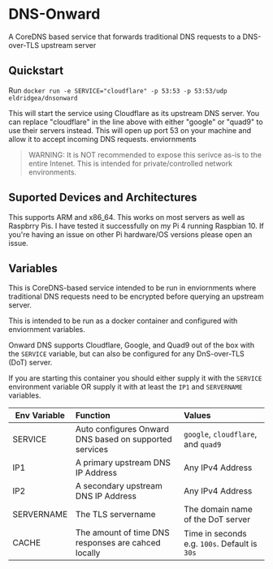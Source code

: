 # DNS-Onward
A CoreDNS based service that forwards traditional DNS requests to a DNS-over-TLS upstream server

## Quickstart

Run `docker run -e SERVICE="cloudflare" -p 53:53 -p 53:53/udp eldridgea/dnsonward`

This will start the service using Cloudflare as its upstream DNS server. You can replace "cloudflare" in the line above with either "google" or "quad9" to use their servers instead.
This will open up port 53 on your machine and allow it to accept incoming DNS requests.
enviornments

>WARNING: It is NOT recommended to expose this serivce as-is to the entire Intenet. This is intended for private/controlled network environments. 

## Suported Devices and Architectures

This supports ARM and x86_64. This works on most servers as well as Raspbrry Pis.
I have tested it successfully on my Pi 4 running Raspbian 10. If you're having an issue on other Pi hardware/OS versions please open an issue.

## Variables

This is CoreDNS-based service intended to be run in enviornments where traditional DNS requests need to be encrypted before querying an upstream server.

This is intended to be run as a docker container and configured with enviornment variables.

Onward DNS supports Cloudflare, Google, and Quad9 out of the box with the `SERVICE` variable, but can also be configured for any DnS-over-TLS (DoT) server.

If you are starting this container you should either supply it with the `SERVICE` environment variable OR supply it with at least the `IP1` and `SERVERNAME` variables.

| Env Variable  | Function      | Values|
| ------------- |:-------------|:-----|
| SERVICE       | Auto configures Onward DNS based on supported services | `google`, `cloudflare`, and `quad9` |
| IP1           | A primary upstream DNS IP Address         |   Any IPv4 Address |
| IP2           | A secondary upstream DNS IP Address       |   Any IPv4 Address |
| SERVERNAME    | The TLS servername                        | The domain name of the DoT server |
| CACHE         | The amount of time DNS responses are cahced locally | Time in seconds e.g. `100s`. Default is `30s` |

